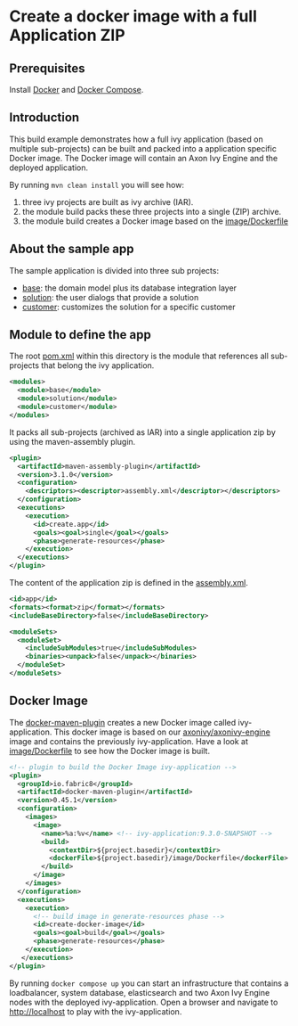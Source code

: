 # Create a docker image with a full Application ZIP

## Prerequisites
Install [Docker](https://docs.docker.com/) and [Docker Compose](https://docs.docker.com/compose/). 

## Introduction

This build example demonstrates how a full ivy application (based on multiple sub-projects) can be built and packed into a application specific Docker image.
The Docker image will contain an Axon Ivy Engine and the deployed application.

By running `mvn clean install` you will see how:
1. three ivy projects are built as ivy archive (IAR).
1. the module build packs these three projects into a single (ZIP) archive.
1. the module build creates a Docker image based on the [image/Dockerfile](image/Dockerfile)

## About the sample app
The sample application is divided into three sub projects:
- [base](base/pom.xml): the domain model plus its database integration layer
- [solution](solution/pom.xml): the user dialogs that provide a solution
- [customer](customer/pom.xml): customizes the solution for a specific customer

## Module to define the app
The root [pom.xml](pom.xml) within this directory is the module that references all sub-projects that belong the ivy application.
```xml
<modules>
  <module>base</module>
  <module>solution</module>
  <module>customer</module>
</modules>
```

It packs all sub-projects (archived as IAR) into a single application zip by using the maven-assembly plugin. 
```xml
<plugin>
  <artifactId>maven-assembly-plugin</artifactId>
  <version>3.1.0</version>
  <configuration>
    <descriptors><descriptor>assembly.xml</descriptor></descriptors>
  </configuration>
  <executions>
    <execution>
      <id>create.app</id>
      <goals><goal>single</goal></goals>
      <phase>generate-resources</phase>
    </execution>
  </executions>
</plugin>
```

The content of the application zip is defined in the [assembly.xml](assembly.xml).
```xml
<id>app</id>
<formats><format>zip</format></formats>
<includeBaseDirectory>false</includeBaseDirectory>

<moduleSets>
  <moduleSet>
    <includeSubModules>true</includeSubModules>
    <binaries><unpack>false</unpack></binaries>
  </moduleSet>
</moduleSets>
```

## Docker Image

The [docker-maven-plugin](https://github.com/fabric8io/docker-maven-plugin) creates a new Docker image called ivy-application. 
This docker image is based on our [axonivy/axonivy-engine](https://hub.docker.com/r/axonivy/axonivy-engine) image and contains the previously ivy-application.
Have a look at [image/Dockerfile](image/Dockerfile) to see how the Docker image is built.
```xml
<!-- plugin to build the Docker Image ivy-application -->
<plugin>
  <groupId>io.fabric8</groupId>
  <artifactId>docker-maven-plugin</artifactId>
  <version>0.45.1</version>
  <configuration>
	<images>
	  <image>
		<name>%a:%v</name> <!-- ivy-application:9.3.0-SNAPSHOT -->
		<build>
		  <contextDir>${project.basedir}</contextDir>
		  <dockerFile>${project.basedir}/image/Dockerfile</dockerFile> <!-- Contains the receipt how to build the ivy-application image -->
		</build>
	  </image>
	</images>
  </configuration>
  <executions>
	<execution>
	  <!-- build image in generate-resources phase -->
	  <id>create-docker-image</id>
	  <goals><goal>build</goal></goals>
	  <phase>generate-resources</phase>
	</execution>
   </executions>
</plugin>
```

By running `docker compose up` you can start an infrastructure that contains a loadbalancer, system database, elasticsearch and two Axon Ivy Engine nodes with the deployed ivy-application.
Open a browser and navigate to [http://localhost](http:localhost) to play with the ivy-application.
